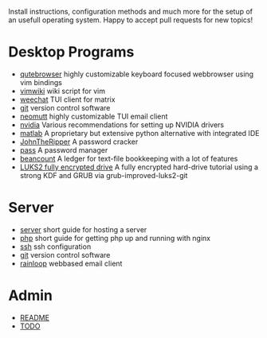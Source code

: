 
Install instructions, configuration methods and much more for the setup of an usefull operating system.
Happy to accept pull requests for new topics!

# Desktop Programs
- [qutebrowser](docs/qutebrowser.md)
    highly customizable keyboard focused webbrowser using vim bindings
- [vimwiki](docs/vimwiki.md)
    wiki script for vim
- [weechat](docs/weechat.md) TUI client for matrix
- [git](docs/GIT.md) version control software
- [neomutt](docs/neomutt.md) highly customizable TUI email client
- [nvidia](docs/nvidia.md) Various recommendations for setting up NVIDIA drivers
- [matlab](docs/matlab.md) A proprietary but extensive python alternative with integrated IDE
- [JohnTheRipper](docs/johntheripper.md) A password cracker
- [pass](docs/pass.md) A password manager
- [beancount](docs/beancount.md) A ledger for text-file bookkeeping with a lot of features
- [LUKS2 fully encrypted drive](docs/luks2.md) A fully encrypted hard-drive tutorial using a strong KDF and GRUB via grub-improved-luks2-git

# Server
- [server](docs/ServerSetup.md) short guide for hosting a server
- [php](docs/php.md) short guide for getting php up and running with nginx
- [ssh](docs/ssh.md) ssh configuration
- [git](docs/GIT.md) version control software
- [rainloop](docs/rainloop.md) webbased email client

# Admin

- [README](README.md)
- [TODO](TODO.md)
